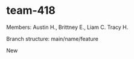 # team-418

Members: Austin H., Brittney E., Liam C. Tracy H.

Branch structure: main/name/feature

New
